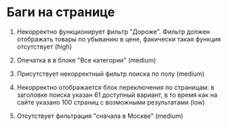# Баги на странице

1. Некорректно функционирует фильтр "Дороже".
   Фильтр должен отображать товары по убыванию в цене, факически такая функция отсутствует (high)

2. Опечатка в в блоке "Все категории" (medium)

3. Присутствует некорректный фильтр поиска по полу (medium)

4. Некорректно отображается блок переключения по страницам: в заголовке поиска указан 61 доступный вариант, в то время как на сайте указано 100 страниц с возможными результатами (low)

5. Отсутствует фильтрация "сначала в Москве" (medium)
